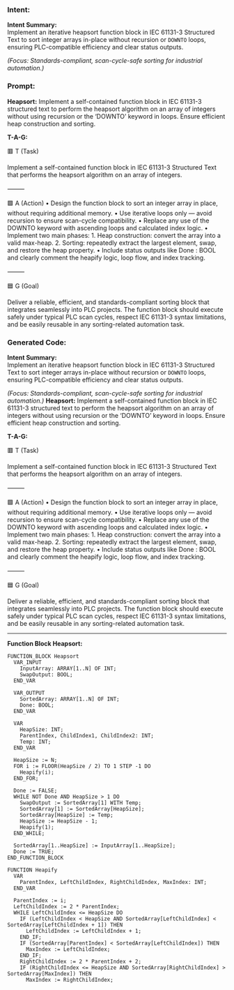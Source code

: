 ### Intent:
**Intent Summary:**  
Implement an iterative heapsort function block in IEC 61131-3 Structured Text to sort integer arrays in-place without recursion or `DOWNTO` loops, ensuring PLC-compatible efficiency and clear status outputs.  

*(Focus: Standards-compliant, scan-cycle-safe sorting for industrial automation.)*

### Prompt:
**Heapsort:**
Implement a self-contained function block in IEC 61131-3 structured text to perform the heapsort algorithm on an array of integers without using recursion or the ‘DOWNTO’ keyword in loops. Ensure efficient heap construction and sorting.

**T-A-G:**

🟥 T (Task)

Implement a self-contained function block in IEC 61131-3 Structured Text that performs the heapsort algorithm on an array of integers.

⸻

🟩 A (Action)
	•	Design the function block to sort an integer array in place, without requiring additional memory.
	•	Use iterative loops only — avoid recursion to ensure scan-cycle compatibility.
	•	Replace any use of the DOWNTO keyword with ascending loops and calculated index logic.
	•	Implement two main phases:
	1.	Heap construction: convert the array into a valid max-heap.
	2.	Sorting: repeatedly extract the largest element, swap, and restore the heap property.
	•	Include status outputs like Done : BOOL and clearly comment the heapify logic, loop flow, and index tracking.

⸻

🟦 G (Goal)

Deliver a reliable, efficient, and standards-compliant sorting block that integrates seamlessly into PLC projects. The function block should execute safely under typical PLC scan cycles, respect IEC 61131-3 syntax limitations, and be easily reusable in any sorting-related automation task.

### Generated Code:
**Intent Summary:**  
Implement an iterative heapsort function block in IEC 61131-3 Structured Text to sort integer arrays in-place without recursion or `DOWNTO` loops, ensuring PLC-compatible efficiency and clear status outputs.  

*(Focus: Standards-compliant, scan-cycle-safe sorting for industrial automation.)*
**Heapsort:**
Implement a self-contained function block in IEC 61131-3 structured text to perform the heapsort algorithm on an array of integers without using recursion or the ‘DOWNTO’ keyword in loops. Ensure efficient heap construction and sorting.

**T-A-G:**

🟥 T (Task)

Implement a self-contained function block in IEC 61131-3 Structured Text that performs the heapsort algorithm on an array of integers.

⸻

🟩 A (Action)
	•	Design the function block to sort an integer array in place, without requiring additional memory.
	•	Use iterative loops only — avoid recursion to ensure scan-cycle compatibility.
	•	Replace any use of the DOWNTO keyword with ascending loops and calculated index logic.
	•	Implement two main phases:
	1.	Heap construction: convert the array into a valid max-heap.
	2.	Sorting: repeatedly extract the largest element, swap, and restore the heap property.
	•	Include status outputs like Done : BOOL and clearly comment the heapify logic, loop flow, and index tracking.

⸻

🟦 G (Goal)

Deliver a reliable, efficient, and standards-compliant sorting block that integrates seamlessly into PLC projects. The function block should execute safely under typical PLC scan cycles, respect IEC 61131-3 syntax limitations, and be easily reusable in any sorting-related automation task.

---

**Function Block Heapsort:**

```
FUNCTION_BLOCK Heapsort
  VAR_INPUT
    InputArray: ARRAY[1..N] OF INT;
    SwapOutput: BOOL;
  END_VAR

  VAR_OUTPUT
    SortedArray: ARRAY[1..N] OF INT;
    Done: BOOL;
  END_VAR

  VAR
    HeapSize: INT;
    ParentIndex, ChildIndex1, ChildIndex2: INT;
    Temp: INT;
  END_VAR

  HeapSize := N;
  FOR i := FLOOR(HeapSize / 2) TO 1 STEP -1 DO
    Heapify(i);
  END_FOR;

  Done := FALSE;
  WHILE NOT Done AND HeapSize > 1 DO
    SwapOutput := SortedArray[1] WITH Temp;
    SortedArray[1] := SortedArray[HeapSize];
    SortedArray[HeapSize] := Temp;
    HeapSize := HeapSize - 1;
    Heapify(1);
  END_WHILE;

  SortedArray[1..HeapSize] := InputArray[1..HeapSize];
  Done := TRUE;
END_FUNCTION_BLOCK

FUNCTION Heapify
  VAR
    ParentIndex, LeftChildIndex, RightChildIndex, MaxIndex: INT;
  END_VAR

  ParentIndex := i;
  LeftChildIndex := 2 * ParentIndex;
  WHILE LeftChildIndex <= HeapSize DO
    IF (LeftChildIndex < HeapSize AND SortedArray[LeftChildIndex] < SortedArray[LeftChildIndex + 1]) THEN
      LeftChildIndex := LeftChildIndex + 1;
    END_IF;
    IF (SortedArray[ParentIndex] < SortedArray[LeftChildIndex]) THEN
      MaxIndex := LeftChildIndex;
    END_IF;
    RightChildIndex := 2 * ParentIndex + 2;
    IF (RightChildIndex <= HeapSize AND SortedArray[RightChildIndex] > SortedArray[MaxIndex]) THEN
      MaxIndex := RightChildIndex;

